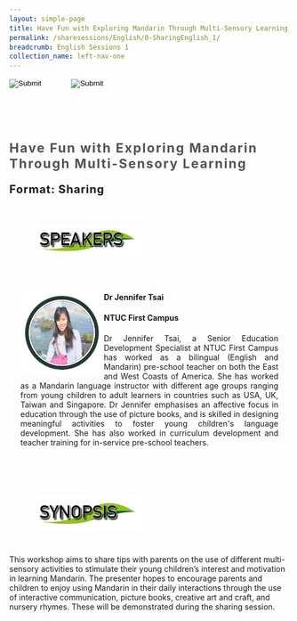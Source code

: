 ```yaml
---
layout: simple-page
title: Have Fun with Exploring Mandarin Through Multi-Sensory Learning
permalink: /sharesessions/English/0-SharingEnglish_1/
breadcrumb: English Sessions 1
collection_name: left-nav-one
---
```




<input type="image" name="btnBack" id="btnBack" onclick="goBack()" src="/images/btnBack.png" style="height:70px;">
<input type="image" name="btnRegister" id="btnRegister" src="/images/btnClosed.png"
    style="height:70px;padding-left: 50px;" />

<link href="/misc/bootstrap.min.css" rel="stylesheet" />
<link href="/misc/Site.css" rel="stylesheet" />
<style>
    .divSPMain {
        padding: 20px;
        padding-top: 20px;
        text-align: justify;
        border-radius: 20px;
    }
    .divSPInfo {
        padding-top: 1px;
    }
</style>

<div id="PanelSess">
    <div class="col-md-12" style="padding-top: 40px;">
        <b>
            <span id="lblTitle_EL" style="font-weight: bold; font-size: 23px; letter-spacing: 2px; color: #525252">
                Have Fun with Exploring Mandarin Through Multi-Sensory Learning</span></b>
    </div>
    <div class="col-md-12" style="padding-top: 10px;">
        <span id="lblTitle_OL" style="font-weight: bold; font-size: 20px; letter-spacing: 1px;">
        </span>
    </div>
    <div class="col-md-12" style="padding-top: 10px;">
        <span id="tblFormat" style="font-weight: bold; font-size: 20px; letter-spacing: 1px;"><b>Format:</b>
            Sharing</span>
    </div>
    <div class="row divSPMain">
        <h2 style="text-decoration: underline; padding-left: 20px;">
            <img src="/images/sessions/HDerSpeakers.png" style="height: 60px;width:199px;" /></h2>
        <div class="col-md-2">
        </div>
    </div>
    <div class="row divSPMain">
        <div class="col-md-2">
            <img id="RptSpeaker_Img_0" src="/images/sessions/E11.png" style="float: left; width: 150px;" />
        </div>
        <div class="divSPInfo col-md-10">
            <div class="col-md-12" style="font-weight: bold;">
                <span id="RptSpeaker_lblName_0">Dr Jennifer Tsai </span>
            </div>
            <div class="col-md-12" style="padding-top: 20px; font-weight: bold;">
                <span id="RptSpeaker_lblOrg_EL_0">NTUC First Campus</span>
            </div>
            <div class="col-md-12" style="font-weight: bold;">
                <span id="RptSpeaker_lblOrg_OL_0"></span>
            </div>
            <div class="col-md-12" style="padding-top: 20px;">
                <span id="RptSpeaker_Label1_0">Dr Jennifer Tsai, a Senior Education Development Specialist at NTUC First
                    Campus has worked as a bilingual (English and Mandarin) pre-school teacher on both the East and West
                    Coasts of America. She has worked as a Mandarin language instructor with different age groups
                    ranging from young children to adult learners in countries such as USA, UK, Taiwan and Singapore. Dr
                    Jennifer emphasises an affective focus in education through the use of picture books, and is skilled
                    in designing meaningful activities to foster young children's language development. She has also
                    worked in curriculum development and teacher training for in-service pre-school teachers.</span>
            </div>
            <div class="col-md-12" style="padding-top: 20px; font-size: 13px;">
                <span id="RptSpeaker_Label2_0"></span>
            </div>
        </div>
    </div>
    <div class="row divSPMain">
        <h2 style="text-decoration: underline; padding-left: 20px;">
            <img src="/images/sessions/HderSynopsis.png" style="height: 60px;width:199px;" /></h2>
        <div class="col-md-2">
        </div>
    </div>
    <div class="col-md-2">
    </div>
    <div class="divSPInfo col-md-10">
        <div class="col-md-12">
            <span id="lblSynosis_EL">This workshop aims to share tips with parents on the use of different multi-sensory
                activities to stimulate their young children’s interest and motivation in learning Mandarin. The
                presenter hopes to encourage parents and children to enjoy using Mandarin in their daily interactions
                through the use of interactive communication, picture books, creative art and craft, and nursery rhymes.
                These will be demonstrated during the sharing session. </span>
        </div>
        <div class="col-md-12" style="padding-top: 20px; font-size: 13px;">
            <span id="lblSynosis_OL"></span>
        </div>
    </div>

</div>
